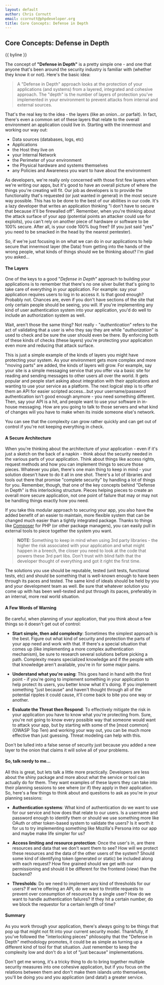 ```yaml
---
layout: default
author: Chris Cornutt
email: ccornutt@phpdeveloper.org
title: Core Concepts: Defense in Depth
---
```


Core Concepts: Defense in Depth
--------------

{{ byline }}

The concept of **"Defense in Depth"** is a pretty simple one - and one that anyone that's
been around the security industry is familiar with (whether they know it or not). Here's
the basic idea:

> A "Defense in Depth" approach looks at the protection of your applications (and systems)
> from a layered, integrated and cohesive approach. The "depth" is the number of layers 
> of protection you've implemented in your environment to prevent attacks from internal 
> and external sources.

That's the real key to the idea - the layers (like an onion...or parfait). In fact, there's
even a common set of these layers that relate to the overall environment an application
could live in. Starting with the innermost and working our way out:

- Data sources (databases, logs, etc)
- Applications
- the Host they live on
- your Internal Network
- the Perimeter of your environment
- the Physical hardware and systems themselves
- any Policies and Awareness you want to have about the environment

As developers, we're really only concerned with those first few layers when we're writing 
our apps, but it's good to have an overall picture of where the things you're creating 
will fit. Our job as developers is to provide the functionality that's requested (or 
just wanted in general) in the most secure way possible. This has to be done to the best
of our abilities in our code. It's a lazy developer that writes an application thinking
"I don't have to secure that because it'll be firewalled off". Remember, when you're 
thinking about the attack surface of your app (potential points an attacker could use
for exploits), you can't rely on another piece of hardware or software to be 100% secure.
After all, is your code 100% bug free? (If you just said "yes" you need to be smacked
in the head by the nearest pentester).

So, if we're just focusing in on what we can do in our applications to help secure that
innermost layer (the Data) from getting into the hands of the wrong people, what kinds
of things should we be thinking about? I'm glad you asked...

#### The Layers

One of the keys to a good "*Defense in Depth*" approach to building your applications is 
to remember that there's no one silver bullet that's going to take care of everything 
in your application. For example: say your application requires users to log in to access
it. Is that good enough? Probably not. Chances are, even if you don't have sections of 
the site that only certain people should be seeing, you will. If you're implementing 
any kind of user authentication system into your application, you'd do well to include
an authorization system as well. 

Wait, aren't those the same thing? Not really - "*authentication*" refers to the act of 
validating that a user is who they say they are while "*authorization*" is used to check
and be sure the user should even be there. By enforcing both of these kinds of checks 
(these layers) you're protecting your application even more and reducing that attack 
surface. 

This is just a simple example of the kinds of layers you might have protecting your 
system. As your environment gets more complex and more "moving parts" are added, the 
kinds of layers will grow. For example, say your site is a simple messaging service
that you offer via a basic site for reading and sending messages to other users all
over the world. It gets popular and people start asking about integration with their
applications and wanting to use your service as a platform. The next logical step is 
to offer them an API for easier scripted access...but your username/password 
authentication isn't good enough anymore - you need something different. Then, say your
API is a hit, and people want to use your software in in-house messaging. How are you
going to talk to those servers and what kind of changes will you have to make when its 
inside someone else's network. 

You can see that the complexity can grow rather quickly and can get out of control if 
you're not keeping everything in check.

#### A Secure Architecture

When you're thinking about the architecture of your application - even if it's just a 
sketch on the back of a napkin - think about the security needed in the various parts
of your application. Think about things like access rights, request methods and how 
you can implement things to secure those pieces. Whatever you plan, there's one main 
thing to keep in mind - your solution doesn't have to do it all in one shot. There's a 
lot of libraries and tools out there that promise "complete security" by handling a lot
of things for you. Remember, though, that one of the key concepts behind "Defense in Depth"
is this interlocking structure. Pieces helping pieces to create an overall more secure 
application, not one point of failure that may or may not be handling things exactly 
how you need.

If you take this modular approach to securing your app, you also have the added benefit
of an easier to maintain, more flexible system that can be changed much easier than a 
tightly integrated package. Thanks to things like [Composer](http://getcomposer.org)
for PHP (or other package managers), you can easily pull in external tools to piece 
together the system you want. 

> **NOTE:** Something to keep in mind when using 3rd party libraries - the higher the risk 
> associated with your application and what might happen in a breech, the closer you 
> need to look at the code that powers these 3rd part libs. Don't trust with blind faith 
> that the developer thought of everything and got it right the first time.

The solutions you use should be reputable, tested (unit tests, functional tests, etc)
and should be something that is well-known enough to have been through its paces and 
tested. The same kind of ideals should be held by you and your development team as well. 
Be sure that whatever solution you come up with has been well-tested and put through its
paces, preferably in an internal, more real world situation.

#### A Few Words of Warning

Be careful, when planning of your application, that you think about a few things so 
it doesn't get out of control:

- **Start simple, then add complexity**: Sometimes the simplest approach is the best. Figure
  out what kind of security and protection the parts of your app need and work with that.
  If there's a special situation that comes up (like implementing a more complex authentication
  mechanism), be sure to research several solutions before picking a path. Complexity
  means specialized knowledge and if the people with that knowledge aren't available,
  you're in for some major pains.

- **Understand what you're using**: This goes hand in hand with the first point - if you're
  going to implement something in your application to help protect its users, you better 
  know what it's doing. If you implement something "just because" and haven't thought
  through all of the potential ripples it could cause, it'll come back to bite you
  one way or another.

- **Evaluate the Threat then Respond**: To effectively mitigate the risk in your application
  you have to know what you're protecting from. Sure, you're not going to know every possible
  way that someone would want to attack your app, but by starting with some of the
  [most common](OWASP Top Ten) and working your way out, you can be much more effective than
  just guessing. Threat modeling can help with this.

Don't be lulled into a false sense of security just because you added a new layer to the 
onion that claims it will solve all of your problems.


#### So, talk nerdy to me...

All this is great, but lets talk a little more practically. Developers are less about 
the shiny package and more about what the service or tool can actually do for them. They
want examples of these layers they can take into their planning sessions to see where (or if)
they apply in their application. So, here's a few things to think about and questions to 
ask as you're in your planning sessions: 

- **Authentication systems**: What kind of authentication do we want to use for our service
  and how does that relate to our users. Is a username and password enough to identify them
  or should we use something more like OAuth or other token-based system to validate the users?
  Is it worth it for us to try implementing something like Mozilla's Persona into our app
  and maybe make life simpler for us? 

- **Access limiting and resource protection**: Once the user's in, are there resources
  and data that we don't want them to see? How will we protect these resources and the 
  data of the other users of the system? Should some kind of identifying token (generated
  or static) be included along with each request? How fine grained should we get with our
  permissioning and should it be different for the frontend (view) than the backend?

- **Thresholds**: Do we need to implement any kind of thresholds for our users? If we're 
  offering an API, do we want to throttle requests to prevent over consumption of resources
  by a single user? How do we want to handle authentication failures? If they hit a certain
  number, do we block the requestor for a certain length of time?

#### Summary

As you work through your application, there's always going to be things that pop up that
might not fit into your current security model. Thankfully, if you've followed the "interlocking
pieces" philosophy that the "Defense in Depth" methodology promotes, it could be as simple
as turning up a different kind of tool for that situation. Just remember to keep the complexity
low and don't do a lot of "just because" implementations.

Don't get me wrong, it's a tricky thing to do to bring together multiple security measures
into one cohesive application, but if you focus on the relations between them and don't 
make them islands unto themselves, you'll be doing you and you application (and data!)
a greater service.
